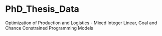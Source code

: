 # PhD_Thesis_Data
Optimization of Production and Logistics - Mixed Integer Linear, Goal and Chance Constrained Programming Models
